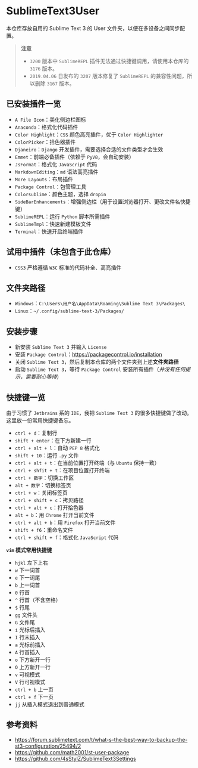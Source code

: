 # SublimeText3User
本仓库存放自用的 Sublime Text 3 的 User 文件夹，以便在多设备之间同步配置。

> **注意**
> - `3200` 版本中 `SublimeREPL` 插件无法通过快捷键调用，请使用本仓库的 `3176` 版本。
> - `2019.04.06` 日发布的 `3207` 版本修复了 `SublimeREPL` 的兼容性问题，所以删除 `3167` 版本。

## 已安装插件一览
- `A File Icon`：美化侧边栏图标
- `Anaconda`：格式化代码插件
- `Color Highlight`：`CSS` 颜色高亮插件，优于 `Color Highlighter`
- `ColorPicker`：拾色器插件
- `Djaneiro`：`Django` 开发插件，需要选择合适的文件类型才会生效
- `Emmet`：前端必备插件（依赖于 `PyV8`，会自动安装）
- `JsFormat`：格式化 `JavaScript` 代码
- `MarkdownEditing`：`md` 语法高亮插件
- `More Layouts`：布局插件
- `Package Control`：包管理工具
- `Colorsublime`：颜色主题，选择 `dropin`
- `SideBarEnhancements`：增强侧边栏（用于设置浏览器打开、更改文件名快捷键）
- `SublimeREPL`：运行 `Python` 脚本所需插件
- `SublimeTmpl`：快速新建模板文件
- `Terminal`：快速开启终端插件

## 试用中插件（未包含于此仓库）
- `CSS3` 严格遵循 `W3C` 标准的代码补全、高亮插件

## 文件夹路径
- `Windows`：`C:\Users\用户名\AppData\Roaming\Sublime Text 3\Packages\`
- `Linux`：`~/.config/sublime-text-3/Packages/`

## 安装步骤
- 新安装 `Sublime Text 3` 并输入 `License`
- 安装 `Package Control`：https://packagecontrol.io/installation
- 关闭 `Sublime Text 3`，然后复制本仓库的两个文件夹到上述**文件夹路径**
- 启动 `Sublime Text 3`，等待 `Package Control` 安装所有插件（*并没有任何提示，需要耐心等待*）

## 快捷键一览
由于习惯了 `Jetbrains` 系的 `IDE`，我把 `Sublime Text 3` 的很多快捷键做了改动。
这里放一份常用快捷键备忘。
- `ctrl + d`：复制行
- `shift + enter`：在下方新建一行
- `ctrl + alt + l`：自动 `PEP 8` 格式化
- `shift + 10`：运行 `.py` 文件
- `ctrl + alt + t`：在当前位置打开终端（与 `Ubuntu` 保持一致）
- `ctrl + shfit + t`：在项目位置打开终端
- `ctrl + 数字`：切换工作区
- `alt + 数字`：切换标签页
- `ctrl + w`：关闭标签页
- `ctrl + shift + c`：拷贝路径
- `ctrl + alt + c`：打开拾色器
- `alt + b`：用 `Chrome` 打开当前文件
- `ctrl + alt + b`：用 `Firefox` 打开当前文件
- `shift + f6`：重命名文件
- `ctrl + shift + f`：格式化 `JavaScript` 代码

**`vim` 模式常用快捷键**
- `hjkl` 左下上右
- `w` 下一词首
- `e` 下一词尾
- `b` 上一词首
- `0` 行首
- `^` 行首（不含空格）
- `$` 行尾
- `gg` 文件头
- `G` 文件尾
- `i` 光标后插入
- `I` 行末插入
- `a` 光标前插入
- `A` 行首插入
- `o` 下方新开一行
- `O` 上方新开一行
- `v` 可视模式
- `V` 行可视模式
- `ctrl + b` 上一页
- `ctrl + f` 下一页
- `jj` 从插入模式退出到普通模式

## 参考资料
- https://forum.sublimetext.com/t/what-s-the-best-way-to-backup-the-st3-configuration/25494/2
- https://github.com/math2001/st-user-package
- https://github.com/4sStylZ/SublimeText3Settings
